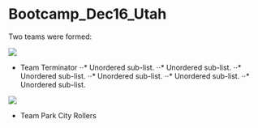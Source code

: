 # Bootcamp_Dec16_Utah


Two teams were formed:


![](img/TeamTerminator.JPG)

* Team Terminator
⋅⋅* Unordered sub-list. 
⋅⋅* Unordered sub-list. 
⋅⋅* Unordered sub-list. 
⋅⋅* Unordered sub-list.
⋅⋅* Unordered sub-list.
⋅⋅* Unordered sub-list. 


![](img/TeamParkCityRollers.JPG)

* Team Park City Rollers
